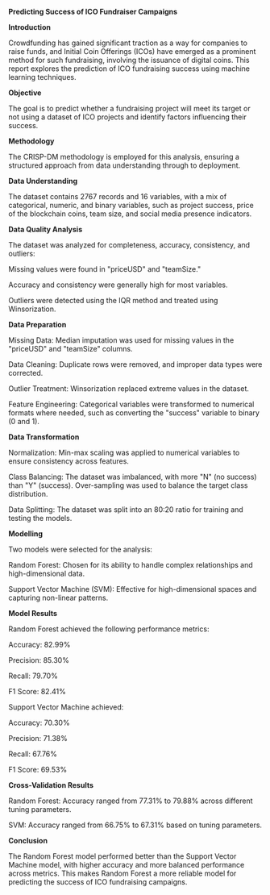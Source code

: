 **Predicting Success of ICO Fundraiser Campaigns**

**Introduction**

Crowdfunding has gained significant traction as a way for companies to raise funds, and Initial Coin Offerings (ICOs) have emerged as a prominent method for such fundraising, involving the issuance of digital coins. This report explores the prediction of ICO fundraising success using machine learning techniques.

**Objective**

The goal is to predict whether a fundraising project will meet its target or not using a dataset of ICO projects and identify factors influencing their success.

**Methodology**

The CRISP-DM methodology is employed for this analysis, ensuring a structured approach from data understanding through to deployment.

**Data Understanding**

The dataset contains 2767 records and 16 variables, with a mix of categorical, numeric, and binary variables, such as project success, price of the blockchain coins, team size, and social media presence indicators.

**Data Quality Analysis**

The dataset was analyzed for completeness, accuracy, consistency, and outliers:

Missing values were found in "priceUSD" and "teamSize."

Accuracy and consistency were generally high for most variables.

Outliers were detected using the IQR method and treated using Winsorization.

**Data Preparation**

Missing Data: Median imputation was used for missing values in the "priceUSD" and "teamSize" columns.

Data Cleaning: Duplicate rows were removed, and improper data types were corrected.

Outlier Treatment: Winsorization replaced extreme values in the dataset.

Feature Engineering: Categorical variables were transformed to numerical formats where needed, such as converting the "success" variable to binary (0 and 1).

**Data Transformation**

Normalization: Min-max scaling was applied to numerical variables to ensure consistency across features.

Class Balancing: The dataset was imbalanced, with more "N" (no success) than "Y" (success). Over-sampling was used to balance the target class distribution.

Data Splitting: The dataset was split into an 80:20 ratio for training and testing the models.

**Modelling**

Two models were selected for the analysis:

Random Forest: Chosen for its ability to handle complex relationships and high-dimensional data.

Support Vector Machine (SVM): Effective for high-dimensional spaces and capturing non-linear patterns.

**Model Results**

Random Forest achieved the following performance metrics:

Accuracy: 82.99%

Precision: 85.30%

Recall: 79.70%

F1 Score: 82.41%

Support Vector Machine achieved:

Accuracy: 70.30%

Precision: 71.38%

Recall: 67.76%

F1 Score: 69.53%

**Cross-Validation Results**

Random Forest: Accuracy ranged from 77.31% to 79.88% across different tuning parameters.

SVM: Accuracy ranged from 66.75% to 67.31% based on tuning parameters.

**Conclusion**

The Random Forest model performed better than the Support Vector Machine model, with higher accuracy and more balanced performance across metrics. This makes Random Forest a more reliable model for predicting the success of ICO fundraising campaigns.
